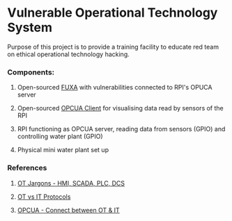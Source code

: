 # Vulnerable Operational Technology System

Purpose of this project is to provide a training facility to educate red team on ethical operational technology hacking.

### Components:

1. Open-sourced [FUXA](https://github.com/frangoteam/FUXA) with vulnerabilities connected to RPI's OPUCA server

2. Open-sourced [OPCUA Client](https://github.com/FreeOpcUa/opcua-client-gui) for visualising data read by sensors of the RPI

2. RPI functioning as OPCUA server, reading data from sensors (GPIO) and controlling water plant (GPIO)

3. Physical mini water plant set up

### References

1. [OT Jargons - HMI, SCADA, PLC, DCS](http://dcs-news.com/plc-dcs-scada-hmi-differences)

2. [OT vs IT Protocols](https://www.rtautomation.com/rtas-blog/the-it-ot-network-divide/)

3. [OPCUA - Connect between OT & IT](https://opcconnect.opcfoundation.org/2021/12/it-ot-convergence-opc-ua-more-than-just-another-protocol/)

